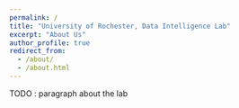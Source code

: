 ```yaml
---
permalink: /
title: "University of Rochester, Data Intelligence Lab"
excerpt: "About Us"
author_profile: true
redirect_from: 
  - /about/
  - /about.html
---
```


TODO : paragraph about the lab
